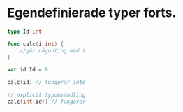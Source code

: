 # Egendefinierade typer forts.

```go
type Id int

func calc(i int) {
    //gör någonting med i
}

var id Id = 0

calc(id) // fungerar inte

// explicit typomvandling
calc(int(id)) // fungerar
```
